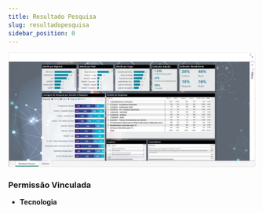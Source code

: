 ```yaml
---
title: Resultado Pesquisa
slug: resultadopesquisa
sidebar_position: 0 
---
```


![Alt text](image.png)





### Permissão Vinculada

- **Tecnologia**
